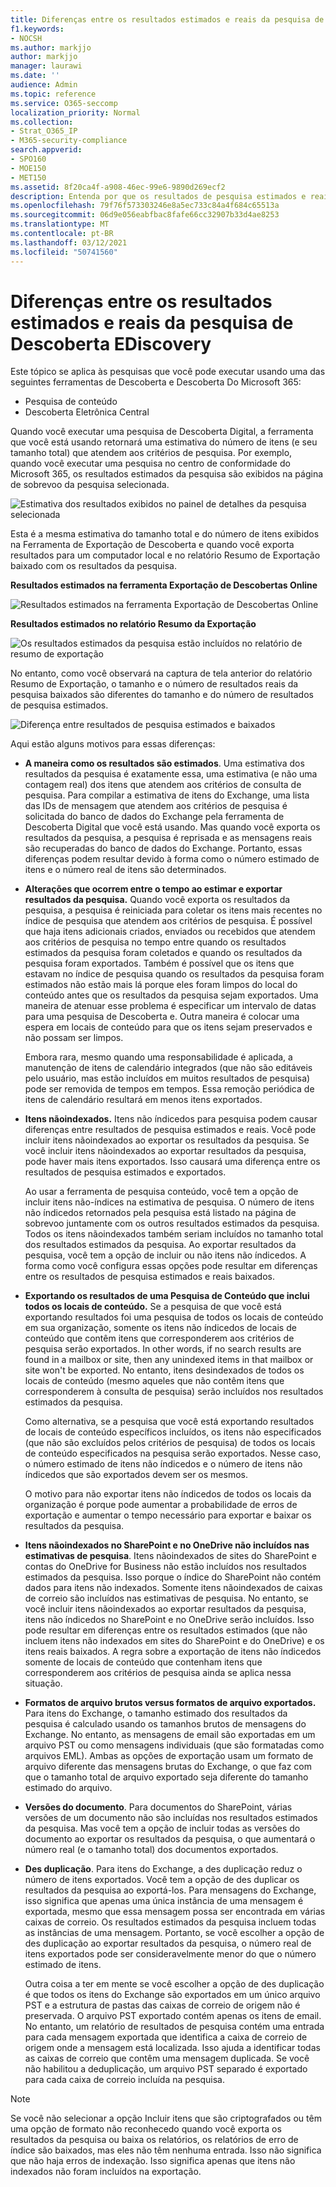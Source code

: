 ```yaml
---
title: Diferenças entre os resultados estimados e reais da pesquisa de Descoberta EDiscovery
f1.keywords:
- NOCSH
ms.author: markjjo
author: markjjo
manager: laurawi
ms.date: ''
audience: Admin
ms.topic: reference
ms.service: O365-seccomp
localization_priority: Normal
ms.collection:
- Strat_O365_IP
- M365-security-compliance
search.appverid:
- SPO160
- MOE150
- MET150
ms.assetid: 8f20ca4f-a908-46ec-99e6-9890d269ecf2
description: Entenda por que os resultados de pesquisa estimados e reais podem variar em pesquisas executados com ferramentas de Descoberta De eDiscover no Office 365.
ms.openlocfilehash: 79f76f573303246e8a5ec733c84a4f684c65513a
ms.sourcegitcommit: 06d9e056eabfbac8fafe66cc32907b33d4ae8253
ms.translationtype: MT
ms.contentlocale: pt-BR
ms.lasthandoff: 03/12/2021
ms.locfileid: "50741560"
---
```

# <a name="differences-between-estimated-and-actual-ediscovery-search-results"></a>Diferenças entre os resultados estimados e reais da pesquisa de Descoberta EDiscovery

Este tópico se aplica às pesquisas que você pode executar usando uma das seguintes ferramentas de Descoberta e Descoberta Do Microsoft 365: 

- Pesquisa de conteúdo
- Descoberta Eletrônica Central

Quando você executar uma pesquisa de Descoberta Digital, a ferramenta que você está usando retornará uma estimativa do número de itens (e seu tamanho total) que atendem aos critérios de pesquisa. Por exemplo, quando você executar uma pesquisa no centro de conformidade do Microsoft 365, os resultados estimados da pesquisa são exibidos na página de sobrevoo da pesquisa selecionada.
  
![Estimativa dos resultados exibidos no painel de detalhes da pesquisa selecionada](../media/74e4ce83-40be-41a9-b60f-5ad447e79fe4.png)
  
Esta é a mesma estimativa do tamanho total e do número de itens exibidos na Ferramenta de Exportação de Descoberta e quando você exporta resultados para um computador local e no relatório Resumo de Exportação baixado com os resultados da pesquisa.
  
**Resultados estimados na ferramenta Exportação de Descobertas Online**

![Resultados estimados na ferramenta Exportação de Descobertas Online](../media/d34312a5-0ee6-49aa-9460-7ea0015a6e66.png)
  
**Resultados estimados no relatório Resumo da Exportação**

![Os resultados estimados da pesquisa estão incluídos no relatório de resumo de exportação](../media/44b579da-86c2-4f33-81b5-84d604003eda.png)
  
No entanto, como você observará na captura de tela anterior do relatório Resumo de Exportação, o tamanho e o número de resultados reais da pesquisa baixados são diferentes do tamanho e do número de resultados de pesquisa estimados.
  
![Diferença entre resultados de pesquisa estimados e baixados](../media/84aef318-230f-430d-9d9e-02f21342d364.png)
  
Aqui estão alguns motivos para essas diferenças:
  
- **A maneira como os resultados são estimados**. Uma estimativa dos resultados da pesquisa é exatamente essa, uma estimativa (e não uma contagem real) dos itens que atendem aos critérios de consulta de pesquisa. Para compilar a estimativa de itens do Exchange, uma lista das IDs de mensagem que atendem aos critérios de pesquisa é solicitada do banco de dados do Exchange pela ferramenta de Descoberta Digital que você está usando. Mas quando você exporta os resultados da pesquisa, a pesquisa é reprisada e as mensagens reais são recuperadas do banco de dados do Exchange. Portanto, essas diferenças podem resultar devido à forma como o número estimado de itens e o número real de itens são determinados.

- **Alterações que ocorrem entre o tempo ao estimar e exportar resultados da pesquisa.** Quando você exporta os resultados da pesquisa, a pesquisa é reiniciada para coletar os itens mais recentes no índice de pesquisa que atendem aos critérios de pesquisa. É possível que haja itens adicionais criados, enviados ou recebidos que atendem aos critérios de pesquisa no tempo entre quando os resultados estimados da pesquisa foram coletados e quando os resultados da pesquisa foram exportados. Também é possível que os itens que estavam no índice de pesquisa quando os resultados da pesquisa foram estimados não estão mais lá porque eles foram limpos do local do conteúdo antes que os resultados da pesquisa sejam exportados. Uma maneira de atenuar esse problema é especificar um intervalo de datas para uma pesquisa de Descoberta e. Outra maneira é colocar uma espera em locais de conteúdo para que os itens sejam preservados e não possam ser limpos. 

   Embora rara, mesmo quando uma responsabilidade é aplicada, a manutenção de itens de calendário integrados (que não são editáveis pelo usuário, mas estão incluídos em muitos resultados de pesquisa) pode ser removida de tempos em tempos. Essa remoção periódica de itens de calendário resultará em menos itens exportados.

- **Itens nãoindexados.** Itens não índicedos para pesquisa podem causar diferenças entre resultados de pesquisa estimados e reais. Você pode incluir itens nãoindexados ao exportar os resultados da pesquisa. Se você incluir itens nãoindexados ao exportar resultados da pesquisa, pode haver mais itens exportados. Isso causará uma diferença entre os resultados de pesquisa estimados e exportados.

    Ao usar a ferramenta de pesquisa conteúdo, você tem a opção de incluir itens não-índices na estimativa de pesquisa. O número de itens não índicedos retornados pela pesquisa está listado na página de sobrevoo juntamente com os outros resultados estimados da pesquisa. Todos os itens nãoindexados também seriam incluídos no tamanho total dos resultados estimados da pesquisa. Ao exportar resultados da pesquisa, você tem a opção de incluir ou não itens não índicedos. A forma como você configura essas opções pode resultar em diferenças entre os resultados de pesquisa estimados e reais baixados.

- **Exportando os resultados de uma Pesquisa de Conteúdo que inclui todos os locais de conteúdo.** Se a pesquisa de que você está exportando resultados foi uma pesquisa de todos os locais de conteúdo em sua organização, somente os itens não índicedos de locais de conteúdo que contêm itens que corresponderem aos critérios de pesquisa serão exportados. In other words, if no search results are found in a mailbox or site, then any unindexed items in that mailbox or site won't be exported. No entanto, itens desindexados de todos os locais de conteúdo (mesmo aqueles que não contêm itens que corresponderem à consulta de pesquisa) serão incluídos nos resultados estimados da pesquisa.

    Como alternativa, se a pesquisa que você está exportando resultados de locais de conteúdo específicos incluídos, os itens não especificados (que não são excluídos pelos critérios de pesquisa) de todos os locais de conteúdo especificados na pesquisa serão exportados. Nesse caso, o número estimado de itens não índicedos e o número de itens não índicedos que são exportados devem ser os mesmos.

    O motivo para não exportar itens não índicedos de todos os locais da organização é porque pode aumentar a probabilidade de erros de exportação e aumentar o tempo necessário para exportar e baixar os resultados da pesquisa.

- **Itens nãoindexados no SharePoint e no OneDrive não incluídos nas estimativas de pesquisa**. Itens nãoindexados de sites do SharePoint e contas do OneDrive for Business não estão incluídos nos resultados estimados da pesquisa. Isso porque o índice do SharePoint não contém dados para itens não indexados. Somente itens nãoindexados de caixas de correio são incluídos nas estimativas de pesquisa. No entanto, se você incluir itens nãoindexados ao exportar resultados da pesquisa, itens não índicedos no SharePoint e no OneDrive serão incluídos. Isso pode resultar em diferenças entre os resultados estimados (que não incluem itens não indexados em sites do SharePoint e do OneDrive) e os itens reais baixados. A regra sobre a exportação de itens não índicedos somente de locais de conteúdo que contenham itens que corresponderem aos critérios de pesquisa ainda se aplica nessa situação.

- **Formatos de arquivo brutos versus formatos de arquivo exportados.** Para itens do Exchange, o tamanho estimado dos resultados da pesquisa é calculado usando os tamanhos brutos de mensagens do Exchange. No entanto, as mensagens de email são exportadas em um arquivo PST ou como mensagens individuais (que são formatadas como arquivos EML). Ambas as opções de exportação usam um formato de arquivo diferente das mensagens brutas do Exchange, o que faz com que o tamanho total de arquivo exportado seja diferente do tamanho estimado do arquivo.

- **Versões do documento**. Para documentos do SharePoint, várias versões de um documento não são incluídas nos resultados estimados da pesquisa. Mas você tem a opção de incluir todas as versões do documento ao exportar os resultados da pesquisa, o que aumentará o número real (e o tamanho total) dos documentos exportados. 

- **Des duplicação**. Para itens do Exchange, a des duplicação reduz o número de itens exportados. Você tem a opção de des duplicar os resultados da pesquisa ao exportá-los. Para mensagens do Exchange, isso significa que apenas uma única instância de uma mensagem é exportada, mesmo que essa mensagem possa ser encontrada em várias caixas de correio. Os resultados estimados da pesquisa incluem todas as instâncias de uma mensagem. Portanto, se você escolher a opção de des duplicação ao exportar resultados da pesquisa, o número real de itens exportados pode ser consideravelmente menor do que o número estimado de itens.

    Outra coisa a ter em mente se você escolher a opção de des duplicação é que todos os itens do Exchange são exportados em um único arquivo PST e a estrutura de pastas das caixas de correio de origem não é preservada. O arquivo PST exportado contém apenas os itens de email. No entanto, um relatório de resultados de pesquisa contém uma entrada para cada mensagem exportada que identifica a caixa de correio de origem onde a mensagem está localizada. Isso ajuda a identificar todas as caixas de correio que contêm uma mensagem duplicada. Se você não habilitou a deduplicação, um arquivo PST separado é exportado para cada caixa de correio incluída na pesquisa. 





> [!NOTE]
> Se você não selecionar  a opção Incluir itens que são criptografados ou têm uma opção de formato não reconhecedo quando você exporta os resultados da pesquisa ou baixa os relatórios, os relatórios de erro de índice são baixados, mas eles não têm nenhuma entrada. Isso não significa que não haja erros de indexação. Isso significa apenas que itens não indexados não foram incluídos na exportação. 
